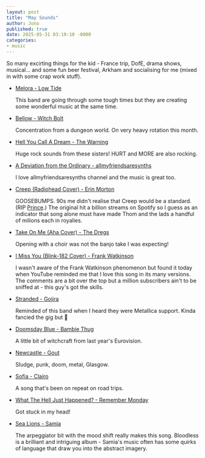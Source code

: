 ```yaml
---
layout: post
title: "May Sounds"
author: Jono
published: true
date: 2025-05-31 03:19:10 -0000
categories: 
- music
---
```


So many excirting things for the kid - France trip, DofE, drama shows, musical... and some fun beer festival, Arkham and socialising for me (mixed in with some crap work stuff).


* [Melora - Low Tide](https://www.youtube.com/watch?v=nSGvy_oyPHg)

	 This band are going through some tough times but they are creating some wonderful music at the same time. 


* [Bellow - Witch Bolt](https://www.youtube.com/watch?v=fYbXZOjk6JA)

	 Concentration from a dungeon world. On very heavy rotation this month. 


* [Hell You Call A Dream - The Warning](https://www.youtube.com/watch?v=s6b_FgQnXL8)

	 Huge rock sounds from these sisters! HURT and MORE are also rocking.


* [A Deviation from the Ordinary - allmyfriendsaresynths](https://www.youtube.com/watch?v=LliZvii0rJ4)

	 I love allmyfriendsaresynths channel and the music is great too. 


* [Creep (Radiohead Cover) - Erin Morton](https://www.youtube.com/watch?v=ROJZntCBZCc)

	 GOOSEBUMPS. 90s me didn't realise that Creep would be a standard. (RIP [Prince](https://www.youtube.com/watch?v=NFXZNt4oLkE).) The original hit a billion streams on Spotify so I guess as an indicator that song alone must have made Thom and the lads a handful of milions each in royalies.


* [Take On Me (Aha Cover) - The Dregs](https://www.youtube.com/watch?v=11aaY0kY7lM)

	 Opening with a choir was not the banjo take I was expecting!


* [I Miss You (Blink-182 Cover) - Frank Watkinson](https://www.youtube.com/watch?v=AnbEBT1xUgg&)

	 I wasn't aware of the Frank Watkinson phenomenon but found it today when YouTube reminded me that I love this song in its many versions. The comments are a bit over the top but a million subscribers ain't to be sniffed at - this guy's got the skills. 


* [Stranded - Gojira](https://www.youtube.com/watch?v=bcJYyoyTDa4)

	 Reminded of this band when I heard they were Metallica support. Kinda fancied the gig but 🤑


* [Doomsday Blue - Bambie Thug](https://www.youtube.com/watch?v=UMq8ofCstMQ)

	 A little bit of witchcraft from last year's Eurovision. 


* [Newcastle - Gout](https://www.youtube.com/watch?v=HMgbleVKVhg)

	 Sludge, punk, doom, metal, Glasgow. 


* [Sofia - Clairo](https://www.youtube.com/watch?v=0y8AEEyS20Q)

	 A song that's been on repeat on road trips. 


* [What The Hell Just Happened? - Remember Monday](https://www.youtube.com/watch?v=-hu6R3ZnOdY)

	 Got stuck in my head!


* [Sea Lions - Samia](https://www.youtube.com/watch?v=YxcZOmTb_u0)

	 The arpeggiator bit with the mood shift really makes this song. Bloodless is a brilliant and intriguing album - Samia's music often has some quirks of language that draw you into the abstract imagery.


